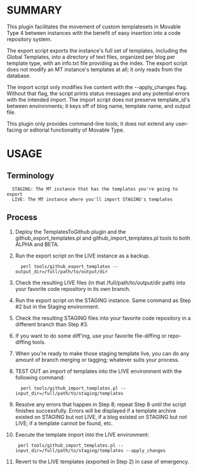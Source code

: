 # SUMMARY

This plugin facilitates the movement of custom templatesets in Movable Type 4 between instances with the benefit of easy insertion into a code repository system.  


The export script exports the instance's full set of templates, including the Global Templates, into a directory of text files, organized per blog per template type, with an info.txt file providing as the index.  The export script does not modify an MT instance's templates at all; it only reads from the database.  

The import script only modifies live content with the --apply_changes flag.  Without that flag, the script prints status messages and any potential errors with the intended import.  The import script does not preserve template_id's between environments; it keys off of blog name, template name, and output file.  


This plugin only provides command-line tools; it does not extend any user-facing or editorial functionality of Movable Type.  


# USAGE

## Terminology
      STAGING: The MT instance that has the templates you're going to export
      LIVE: The MT instance where you'll import STAGING's templates
   
   
## Process
1. Deploy the TemplatesToGithub plugin and the github_export_templates.pl and github_import_templates.pl tools to both ALPHA and BETA.

2. Run the export script on the LIVE instance as a backup. 
      
         perl tools/github_export_templates --output_dir=/full/path/to/output/dir
      
   
3. Check the resulting LIVE files (in that /full/path/to/output/dir path) into your favorite code repository in its own branch.

4. Run the export script on the STAGING instance. Same command as Step #2 but in the Staging environment.

5. Check the resulting STAGING files into your favorite code repository in a different branch than Step #3.

6. If you want to do some diff'ing, use your favorite file-diffing or repo-diffing tools.  

7. When you're ready to make those staging template live, you can do any amount of branch merging or tagging; whatever suits your process.

8. TEST OUT an import of templates into the LIVE environment with the following command:


         perl tools/github_import_templates.pl --input_dir=/full/path/to/staging/templates 
      
9.  Resolve any errors that happen in Step 8; repeat Step 8 until the script finishes successfully.  Errors will be displayed if a template archive existed on STAGING but not LIVE, if a blog existed on STAGING but not LIVE; if a template cannot be found, etc.

10. Execute the template import into the LIVE environment:

      
         perl tools/github_import_templates.pl --input_dir=/full/path/to/staging/templates --apply_changes
      

11. Revert to the LIVE templates (exported in Step 2) in case of emergency.